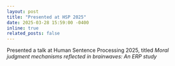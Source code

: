 ```yaml
---
layout: post
title: "Presented at HSP 2025"
date: 2025-03-28 15:59:00 -0400
inline: true
related_posts: false
---
```


Presented a talk at Human Sentence Processing 2025, titled <i>Moral judgment mechanisms reflected in brainwaves: An ERP study</i>
